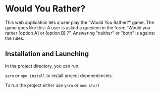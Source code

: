 # Would You Rather?

This web application lets a user play the “Would You Rather?” game. The game goes like this: A user is asked a question in the form: “Would you rather [option A] or [option B] ?”. Answering "neither" or "both" is against the rules.

## Installation and Launching

In the project directory, you can run:

`yarn` or `npm install` to install project depenedencies.

To run the project either use `yarn` or `nom start`
